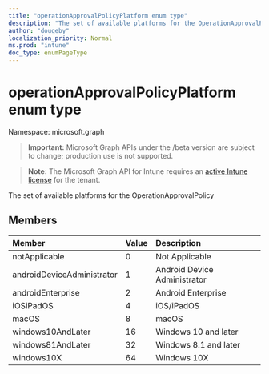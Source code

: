 ```yaml
---
title: "operationApprovalPolicyPlatform enum type"
description: "The set of available platforms for the OperationApprovalPolicy"
author: "dougeby"
localization_priority: Normal
ms.prod: "intune"
doc_type: enumPageType
---
```


# operationApprovalPolicyPlatform enum type

Namespace: microsoft.graph

> **Important:** Microsoft Graph APIs under the /beta version are subject to change; production use is not supported.

> **Note:** The Microsoft Graph API for Intune requires an [active Intune license](https://go.microsoft.com/fwlink/?linkid=839381) for the tenant.

The set of available platforms for the OperationApprovalPolicy

## Members
|Member|Value|Description|
|:---|:---|:---|
|notApplicable|0|Not Applicable|
|androidDeviceAdministrator|1|Android Device Administrator|
|androidEnterprise|2|Android Enterprise|
|iOSiPadOS|4|iOS/iPadOS|
|macOS|8|macOS|
|windows10AndLater|16|Windows 10 and later|
|windows81AndLater|32|Windows 8.1 and later|
|windows10X|64|Windows 10X|



